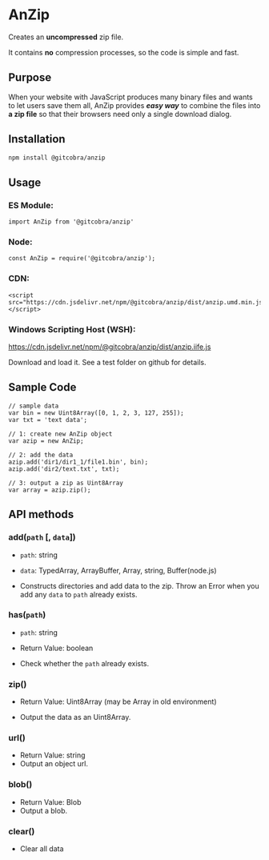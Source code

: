 # AnZip
Creates an **uncompressed** zip file.

It contains **no** compression processes, so the code is simple and fast.


## Purpose
When your website with JavaScript produces many binary files and wants to let users save them all, AnZip provides ***easy way*** to combine the files into **a zip file** so that their browsers need only a single download dialog.


## Installation

```sh
npm install @gitcobra/anzip
```

## Usage
### ES Module:
```
import AnZip from '@gitcobra/anzip'
```
### Node:
```
const AnZip = require('@gitcobra/anzip');
```
### CDN:
```
<script src="https://cdn.jsdelivr.net/npm/@gitcobra/anzip/dist/anzip.umd.min.js"></script>
```

### Windows Scripting Host (WSH):
https://cdn.jsdelivr.net/npm/@gitcobra/anzip/dist/anzip.iife.js

Download and load it.
See a test folder on github for details.


## Sample Code
```
// sample data
var bin = new Uint8Array([0, 1, 2, 3, 127, 255]);
var txt = 'text data';

// 1: create new AnZip object
var azip = new AnZip;

// 2: add the data
azip.add('dir1/dir1_1/file1.bin', bin);
azip.add('dir2/text.txt', txt);

// 3: output a zip as Uint8Array
var array = azip.zip();
```

## API methods

### add(`path` [, `data`])
- `path`: string
- `data`: TypedArray, ArrayBuffer, Array, string, Buffer(node.js)

- Constructs directories and add data to the zip. Throw an Error when you add any `data` to `path` already exists.

### has(`path`)
- `path`: string
- Return Value: boolean

- Check whether the `path` already exists.

### zip()
- Return Value: Uint8Array (may be Array in old environment)

- Output the data as an Uint8Array.

### url()
- Return Value: string
- Output an object url.

### blob()
- Return Value: Blob
- Output a blob.

### clear()
- Clear all data
